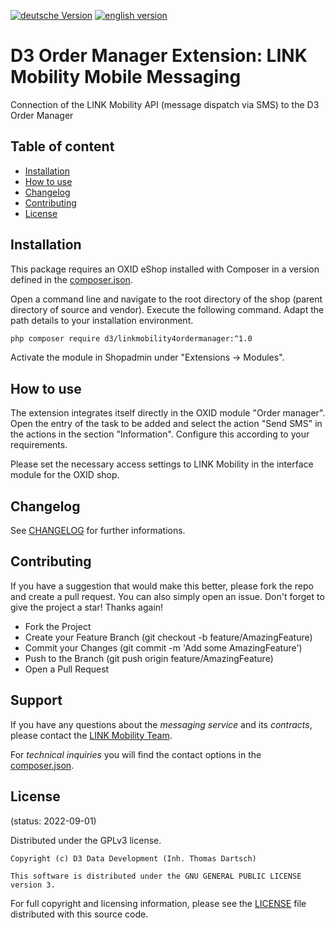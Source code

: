 [![deutsche Version](https://logos.oxidmodule.com/de2_xs.svg)](README.md)
[![english version](https://logos.oxidmodule.com/en2_xs.svg)](README.en.md)

# D3 Order Manager Extension: LINK Mobility Mobile Messaging

Connection of the LINK Mobility API (message dispatch via SMS) to the D3 Order Manager

## Table of content

- [Installation](#installation)
- [How to use](#how-to-use)
- [Changelog](#changelog)
- [Contributing](#contributing)
- [License](#license)

## Installation

This package requires an OXID eShop installed with Composer in a version defined in the [composer.json](composer.json).

Open a command line and navigate to the root directory of the shop (parent directory of source and vendor). Execute the following command. Adapt the path details to your installation environment.

```bash
php composer require d3/linkmobility4ordermanager:^1.0
``` 

Activate the module in Shopadmin under "Extensions -> Modules".

## How to use

The extension integrates itself directly in the OXID module "Order manager". Open the entry of the task to be added and select the action "Send SMS" in the actions in the section "Information". Configure this according to your requirements. 

Please set the necessary access settings to LINK Mobility in the interface module for the OXID shop.

## Changelog

See [CHANGELOG](CHANGELOG.md) for further informations.

## Contributing

If you have a suggestion that would make this better, please fork the repo and create a pull request. You can also simply open an issue. Don't forget to give the project a star! Thanks again!

- Fork the Project
- Create your Feature Branch (git checkout -b feature/AmazingFeature)
- Commit your Changes (git commit -m 'Add some AmazingFeature')
- Push to the Branch (git push origin feature/AmazingFeature)
- Open a Pull Request

## Support

If you have any questions about the *messaging service* and its *contracts*, please contact the [LINK Mobility Team](https://www.linkmobility.de/kontakt).

For *technical inquiries* you will find the contact options in the [composer.json](composer.json).

## License
(status: 2022-09-01)

Distributed under the GPLv3 license.

```
Copyright (c) D3 Data Development (Inh. Thomas Dartsch)

This software is distributed under the GNU GENERAL PUBLIC LICENSE version 3.
```

For full copyright and licensing information, please see the [LICENSE](LICENSE.md) file distributed with this source code.